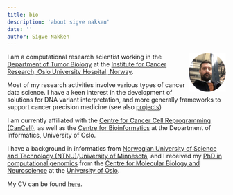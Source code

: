 ```yaml
---
title: bio
description: 'about sigve nakken'
date: ''
author: Sigve Nakken
---
```


<a href="https://sigven.github.io"><img src="https://github.com/sigven/sigven.github.io/raw/master/assets/profile_sigve.png" align="right" height="88.5" width="85"/></a>
I am a computational research scientist working in the [Department of Tumor Biology](https://www.ous-research.no/tumorbiology/) at the [Institute for Cancer Research, Oslo University Hospital, Norway](https://www.ous-research.no/institute/). 

Most of my research activities involve various types of cancer data science. I have a keen interest in the development of solutions for DNA variant interpretation, and more generally frameworks to support cancer precision medicine (see also [projects](https://sigven.github.io/pages/projects/))

I am currently affiliated with the [Centre for Cancer Cell Reprogramming (CanCell)](http://www.med.uio.no/cancell/english/), as well as the
[Centre for Bioinformatics](https://www.mn.uio.no/sbi/english/) at the Department of Informatics, University of Oslo. 

I have a background in informatics from [Norwegian University of Science and Technology (NTNU)](http://www.ntnu.no)/[University of Minnesota](https://cse.umn.edu/cs), and I received my [PhD in computational genomics](https://www.dropbox.com/s/b8lfc7c8hg32ryr/PhD_Thesis_SigveNakken.pdf?dl=0) from the [Centre for Molecular Biology and Neuroscience](http://www.cmbn.no) at the [University of Oslo](http://www.uio.no). 

My CV can be found <a href = "https://www.dropbox.com/scl/fi/yrab29plhj2rknfzsy5js/cv_sigven_latest.pdf?rlkey=e1gghb0vvgojto0zd1qxzz1ro&dl=0" target="_blank">here</a>.

